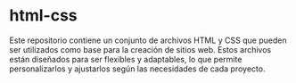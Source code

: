 # html-css
Este repositorio contiene un conjunto de archivos HTML y CSS que pueden ser utilizados como base para la creación de sitios web. Estos archivos están diseñados para ser flexibles y adaptables, lo que permite personalizarlos y ajustarlos según las necesidades de cada proyecto. 
